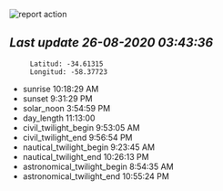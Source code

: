 ![report action](https://github.com/matiasz8/actions-for-reports/workflows/report%20action/badge.svg?branch=develop) 


## *****Last update 26-08-2020 03:43:36*****



		 Latitud: -34.61315
		 Longitud: -58.37723

 - sunrise 	 10:18:29 AM
 - sunset 	 9:31:29 PM
 - solar_noon 	 3:54:59 PM
 - day_length 	 11:13:00
 - civil_twilight_begin 	 9:53:05 AM
 - civil_twilight_end 	 9:56:54 PM
 - nautical_twilight_begin 	 9:23:45 AM
 - nautical_twilight_end 	 10:26:13 PM
 - astronomical_twilight_begin 	 8:54:35 AM
 - astronomical_twilight_end 	 10:55:24 PM
